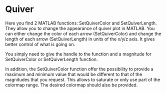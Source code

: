 # Quiver

Here you find 2 MATLAB functions: SetQuiverColor and SetQuiverLength.
They allow you to change the appearance of quiver plot in MATLAB.
You can either change the color of each arrow (SetQuiverColor) and
change the length of each arrow (SetQuiverLength) in units of the x/y/z axis.
It gives better control of what is going on.

You simply need to give the handle to the function and a magnitude for
SetQuiverColor or SetQuiverLength function.

In addition, the SetQuiverColor function offer the possibility to provide a
maximum and minimum value that would be different to that of the magnitudes that
you request. This allows to saturate or only use part of the colormap range.
The desired colormap should also be provided.

